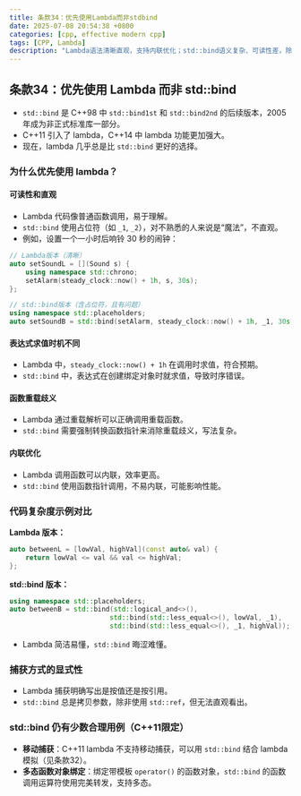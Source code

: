 ```yaml
---
title: 条款34：优先使用Lambda而非stdbind
date: 2025-07-08 20:54:38 +0800
categories: [cpp, effective modern cpp]
tags: [CPP, Lambda]
description: "Lambda语法清晰直观，支持内联优化；std::bind语义复杂、可读性差，除特殊场景外应避免使用。"
---
```

## 条款34：优先使用 Lambda 而非 std::bind

- `std::bind` 是 C++98 中 `std::bind1st` 和 `std::bind2nd` 的后续版本，2005 年成为非正式标准库一部分。
- C++11 引入了 lambda，C++14 中 lambda 功能更加强大。
- 现在，lambda 几乎总是比 `std::bind` 更好的选择。

### 为什么优先使用 lambda？

#### 可读性和直观

- Lambda 代码像普通函数调用，易于理解。
- `std::bind` 使用占位符（如 `_1`, `_2`），对不熟悉的人来说是“魔法”，不直观。
- 例如，设置一个一小时后响铃 30 秒的闹钟：

```cpp
// Lambda版本（清晰）
auto setSoundL = [](Sound s) {
    using namespace std::chrono;
    setAlarm(steady_clock::now() + 1h, s, 30s);
};

// std::bind版本（含占位符，且有问题）
using namespace std::placeholders;
auto setSoundB = std::bind(setAlarm, steady_clock::now() + 1h, _1, 30s);
```

#### 表达式求值时机不同

- Lambda 中，`steady_clock::now() + 1h` 在调用时求值，符合预期。
- `std::bind` 中，表达式在创建绑定对象时就求值，导致时序错误。

#### 函数重载歧义

- Lambda 通过重载解析可以正确调用重载函数。
- `std::bind` 需要强制转换函数指针来消除重载歧义，写法复杂。

#### 内联优化

- Lambda 调用函数可以内联，效率更高。
- `std::bind` 使用函数指针调用，不易内联，可能影响性能。

### 代码复杂度示例对比

**Lambda 版本：**

```cpp
auto betweenL = [lowVal, highVal](const auto& val) {
    return lowVal <= val && val <= highVal;
};
```

**std::bind 版本：**

```cpp
using namespace std::placeholders;
auto betweenB = std::bind(std::logical_and<>(),
                         std::bind(std::less_equal<>(), lowVal, _1),
                         std::bind(std::less_equal<>(), _1, highVal));
```

- Lambda 简洁易懂，`std::bind` 晦涩难懂。

### 捕获方式的显式性

- Lambda 捕获明确写出是按值还是按引用。
- `std::bind` 总是拷贝参数，除非使用 `std::ref`，但无法直观看出。

### std::bind 仍有少数合理用例（C++11限定）

- **移动捕获**：C++11 lambda 不支持移动捕获，可以用 `std::bind` 结合 lambda 模拟（见条款32）。
- **多态函数对象绑定**：绑定带模板 `operator()` 的函数对象，`std::bind` 的函数调用运算符使用完美转发，支持多态。